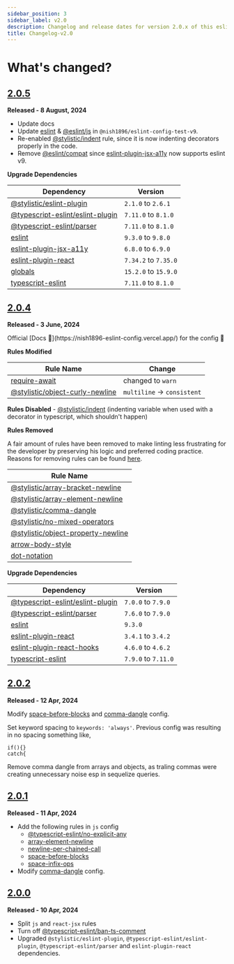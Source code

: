 ```yaml
---
sidebar_position: 3
sidebar_label: v2.0
description: Changelog and release dates for version 2.0.x of this eslint-config.
title: Changelog-v2.0
---
```


# **What's changed?**

## [2.0.5](https://github.com/nishkohli96/eslint-config/tree/v2.0.5)

**Released - 8 August, 2024**

- Update docs
- Update [eslint](https://www.npmjs.com/package/eslint) & [@eslint/js](https://www.npmjs.com/package/@eslint/js) in `@nish1896/eslint-config-test-v9`.
- Re-enabled [@stylistic/indent](https://eslint.style/rules/default/indent) rule, since it is now indenting decorators properly in the code.
- Remove [@eslint/compat](https://www.npmjs.com/package/@eslint/compat) since [eslint-plugin-jsx-a11y](https://www.npmjs.com/package/eslint-plugin-jsx-a11y) now supports eslint v9.

**Upgrade Dependencies**

| Dependency | Version |
|-|-|
|[@stylistic/eslint-plugin](https://www.npmjs.com/package/@stylistic/eslint-plugin)|`2.1.0` to `2.6.1`|
|[@typescript-eslint/eslint-plugin](https://www.npmjs.com/package/@typescript-eslint/eslint-plugin)|`7.11.0` to `8.1.0`|
|[@typescript-eslint/parser](https://www.npmjs.com/package/@typescript-eslint/parser)|`7.11.0` to `8.1.0`|
|[eslint](https://www.npmjs.com/package/eslint)|`9.3.0` to `9.8.0`|
|[eslint-plugin-jsx-a11y](https://www.npmjs.com/package/eslint-plugin-jsx-a11y)|`6.8.0` to `6.9.0`|
|[eslint-plugin-react](https://www.npmjs.com/package/eslint-plugin-react)|`7.34.2` to `7.35.0`|
|[globals](https://www.npmjs.com/package/globals)|`15.2.0` to `15.9.0`|
|[typescript-eslint](https://www.npmjs.com/package/typescript-eslint)|`7.11.0` to `8.1.0`|

## [2.0.4](https://github.com/nishkohli96/eslint-config/tree/v2.0.3)

**Released - 3 June, 2024**

<p style={{ fontSize: "25px" }}>Official [Docs 📖](https://nish1896-eslint-config.vercel.app/) for the config 🎉</p>

**Rules Modified**

| Rule Name | Change |
|-|-|
|[require-await](https://eslint.org/docs/latest/rules/require-await) | changed to `warn` |
|[@stylistic/object-curly-newline](https://eslint.style/rules/default/object-curly-newline)| `multiline` -> `consistent` |

**Rules Disabled** - [@stylistic/indent](https://eslint.style/rules/default/indent) (indenting variable when used with a decorator in typescript, which shouldn't happen)

**Rules Removed**

A fair amount of rules have been removed to make linting less frustrating for the developer by preserving his logic and preferred
coding practice. Reasons for removing rules can be found [here](../rules-removed.md).

| Rule Name |
|-|
|[@stylistic/array-bracket-newline](https://eslint.style/rules/default/array-bracket-newline)|
|[@stylistic/array-element-newline](https://eslint.style/rules/default/array-element-newline)|
|[@stylistic/comma-dangle](https://eslint.style/rules/default/comma-dangle) |
|[@stylistic/no-mixed-operators](https://eslint.style/rules/default/no-mixed-operators)|
|[@stylistic/object-property-newline](https://eslint.style/rules/default/object-property-newline)|
|[arrow-body-style](https://eslint.org/docs/latest/rules/arrow-body-style)| 
|[dot-notation](https://eslint.org/docs/latest/rules/dot-notation)|

**Upgrade Dependencies**

| Dependency | Version |
|-|-|
[@typescript-eslint/eslint-plugin](https://www.npmjs.com/package/@typescript-eslint/eslint-plugin) |`7.0.0`  to `7.9.0`|
[@typescript-eslint/parser](https://www.npmjs.com/package/@typescript-eslint/parser) |`7.6.0` to `7.9.0`|
[eslint](https://www.npmjs.com/package/eslint) | `9.3.0` |
[eslint-plugin-react](https://www.npmjs.com/package/eslint-plugin-react) |`3.4.1` to `3.4.2`|
[eslint-plugin-react-hooks](https://www.npmjs.com/package/eslint-plugin-react-hooks) |`4.6.0` to  `4.6.2`|
[typescript-eslint](https://www.npmjs.com/package/typescript-eslint) |`7.9.0` to `7.11.0`

## [2.0.2](https://github.com/nishkohli96/eslint-config/tree/v2.0.2)

**Released - 12 Apr, 2024**

Modify [space-before-blocks](https://eslint.style/rules/default/space-before-blocks) and [comma-dangle](https://eslint.style/rules/default/comma-dangle) config.

Set keyword spacing to `keywords: 'always'`. Previous config was resulting in no spacing something like,

```
if(){}
catch{ 
```
Remove comma dangle from arrays and objects, as traling commas were creating unnecessary noise esp in sequelize queries.


## [2.0.1](https://github.com/nishkohli96/eslint-config/tree/v2.0.1)

**Released - 11 Apr, 2024**

- Add the following rules in `js` config
  - [@typescript-eslint/no-explicit-any](https://typescript-eslint.io/rules/no-explicit-any/)
  - [array-element-newline](https://eslint.style/rules/default/array-element-newline)
  - [newline-per-chained-call](https://eslint.style/rules/default/newline-per-chained-call)
  - [space-before-blocks](https://eslint.style/rules/default/space-before-blocks)
  - [space-infix-ops](https://eslint.style/rules/default/space-infix-ops)
- Modify [comma-dangle](https://eslint.style/rules/default/comma-dangle) config.

## [2.0.0](https://github.com/nishkohli96/eslint-config/tree/v2.0.0)

**Released - 10 Apr, 2024**

- Split `js` and `react-jsx` rules
- Turn off [@typescript-eslint/ban-ts-comment](https://github.com/typescript-eslint/typescript-eslint/blob/main/packages/eslint-plugin/docs/rules/ban-ts-comment.mdx)
- Upgraded `@stylistic/eslint-plugin`, `@typescript-eslint/eslint-plugin`, `@typescript-eslint/parser` and `eslint-plugin-react` dependencies. 